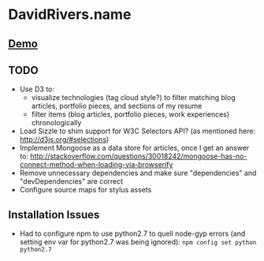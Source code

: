 # DavidRivers.name

## [Demo](http://davidrivers.name.stage.davidrivers.name/)

## TODO

* Use D3 to:
	* visualize technologies (tag cloud style?) to filter matching blog articles, portfolio pieces, and sections of my resume
	* filter items (blog articles, portfolio pieces, work experiences) chronologically
* Load Sizzle to shim support for W3C Selectors API? (as mentioned here: http://d3js.org/#selections)
* Implement Mongoose as a data store for articles, once I get an answer to: http://stackoverflow.com/questions/30018242/mongoose-has-no-connect-method-when-loading-via-browserify
* Remove unnecessary dependencies and make sure "dependencies" and "devDependencies" are correct
* Configure source maps for stylus assets

## Installation Issues

* Had to configure npm to use python2.7 to quell node-gyp errors (and setting env var for python2.7 was being ignored): `npm config set python python2.7`
